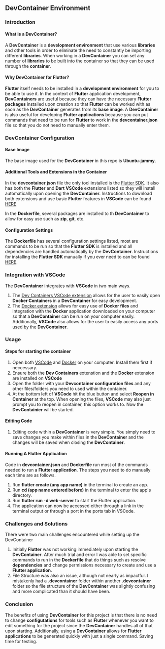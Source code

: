 ## DevContainer Environment

### Introduction

#### What is a DevContainer?

A **DevContainer** is a **development environment** that use various **libraries** and other tools in order to eliminate the need to constantly be importing different **libraries**. When working in a **DevContainer** you can set any number of **libraries** to be built into the container so that they can be used through the **container**.

#### Why DevContainer for Flutter?

**Flutter** itself needs to be installed in a **development environment** for you to be able to use it. In the context of **Flutter** application development, **DevContainers** are useful because they can have the necessary **Flutter packages** installed upon creation so that **Flutter** can be worked with as soon as the **DevContainer** generates from its **base image**. A **DevContainer** is also useful for developing **Flutter applications** because you can put commands that need to be run for **Flutter** to work in the **devcontainer.json** file so that you do not need to manually enter them.

### DevContainer Configuration

#### Base Image

The base image used for the **DevContainer** in this repo is **Ubuntu-jammy**.

#### Additional Tools and Extensions in the Container

In the **devcontainer.json** file the only tool installed is the [Flutter SDK](https://www.scaler.com/topics/flutter-sdk/). It also has both the **Flutter** and **Dart** **VSCode** extensions listed so they will install automatically upon opening the **DevContainer**. Instructions to download both extensions and use basic **Flutter** features in **VSCode** can be found [HERE](https://docs.flutter.dev/tools/vs-code)

In the **Dockerfile**, several packages are installed to th **DevContainer** to allow for easy use such as **zip**, **git**, etc.

#### Configuration Settings

The **Dockerfile** has several configuration settings listed, most are commands to be run so that the **Flutter SDK** is installed and all dependencies are handled automatically by the **DevContainer**. Instructions for installing the **Flutter SDK** manually if you ever need to can be found [HERE](https://docs.flutter.dev/get-started/install).

### Integration with VSCode

The **DevContainer** integrates with **VSCode** in two main ways. 
1. The [Dev Containers VSCode extension](https://marketplace.visualstudio.com/items?itemName=ms-vscode-remote.remote-containers) allows for the user to easily open **Docker Containers** in a **DevContainer** for easy development.
2. The [Docker extension](https://marketplace.visualstudio.com/items?itemName=ms-azuretools.vscode-docker) allows for easy use of **Docker files** and integration with the **Docker** application downloaded on your computer so that a **DevContainer** can be run on your computer easily.
Additionally, **VSCode** also allows for the user to easily access any ports used by the **DevContainer**.

### Usage

#### Steps for starting the container

1. Open both [VSCode](https://code.visualstudio.com/download) and [Docker](https://www.docker.com/get-started/) on your computer. Install them first if neccessary.
2. Ensure both the **Dev Containers** extenstion and the **Docker** extension are installed on **VSCode**
3. Open the folder with your **Devcontainer configuration files** and any other files/folders you need to used within the container.
4. At the bottom left of **VSCode** hit the blue button and select **Reopen in Container** at the top. When opening the files, **VSCode** may also just prompt you to reopen in container, this option works to. Now the **DevContainier** will be started.

#### Editing Code

1. Editing code within a **DevContainer** is very simple. You simply need to save changes you make within files in the **DevContainer** and the changes will be saved when closing the **DevContainer**.

#### Running A Flutter Application

Code in **devcontainer.json** and **Dockerfile** run most of the commands needed to run a **Flutter application**. The steps you need to do manually each time are as follows.
1. Run **flutter create (any app name)** in the terminal to create an app.
2. Run **cd (app name entered before)** in the terminal to enter the app's directory.
3. Run **flutter run -d web-server** to start the Flutter application.
4. The application can now be accessed either through a link in the terminal output or through a port in the ports tab in VSCode.

### Challenges and Solutions

There were two main challenges encountered while setting up the DevContainer
1. Initially **Flutter** was not working immediately upon starting the **DevContainer**. After much trial and error I was able to set specific commands to run in the **Dockerfile** that do things such as resolve **dependencies** and change permissions necessary to create and use a **Flutter application**.
2. File Structure was also an issue, although not nearly as impactful. I mistakenly had a **.devcontainer** folder within another **.devcontainer** folder so the file structure of the **DevContainer** was slightly confusing and more complicated than it should have been.

### Conclusion

The benefits of using **DevContainer** for this project is that there is no need to change **configutations** for tools such as **Flutter** whenever you want to edit something for the project since the **DevContainer** handles all of that upon starting. Additionally, using a **DevContainer** allows for **Flutter applications** to be generated quickly with just a single command. Saving time for testing.


